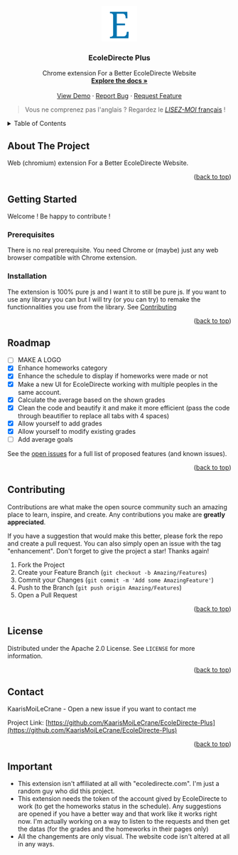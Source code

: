 <!-- Improved compatibility of back to top link: See: https://github.com/othneildrew/Best-README-Template/pull/73 -->
<a name="readme-top"></a>
<!--
*** Thanks for checking out the Best-README-Template. If you have a suggestion
*** that would make this better, please fork the repo and create a pull request
*** or simply open an issue with the tag "enhancement".
*** Don't forget to give the project a star!
*** Thanks again! Now go create something AMAZING! :D
-->



<!-- PROJECT SHIELDS -->
<!--
*** I'm using markdown "reference style" links for readability.
*** Reference links are enclosed in brackets [ ] instead of parentheses ( ).
*** See the bottom of this document for the declaration of the reference variables
*** for contributors-url, forks-url, etc. This is an optional, concise syntax you may use.
*** https://www.markdownguide.org/basic-syntax/#reference-style-links
-->
<!--
[![Contributors][contributors-shield]][contributors-url]
[![Forks][forks-shield]][forks-url]
[![Stargazers][stars-shield]][stars-url]
[![Issues][issues-shield]][issues-url]
[![MIT License][license-shield]][license-url]
[![LinkedIn][linkedin-shield]][linkedin-url]
-->



<!-- PROJECT LOGO -->
<br />
<div align="center">
  <a href="https://github.com/KaarisMoiLeCrane/EcoleDirecte-Plus">
    <img src="images/icons/icon_128.png" alt="Logo" width="80" height="80">
  </a>

<h3 align="center">EcoleDirecte Plus</h3>

  <p align="center">
    Chrome extension For a Better EcoleDirecte Website
    <br />
    <a href="https://github.com/KaarisMoiLeCrane/EcoleDirecte-Plus"><strong>Explore the docs »</strong></a>
    <br />
    <br />
    <a href="https://github.com/KaarisMoiLeCrane/EcoleDirecte-Plus">View Demo</a>
    ·
    <a href="https://github.com/KaarisMoiLeCrane/EcoleDirecte-Plus/issues">Report Bug</a>
    ·
    <a href="https://github.com/KaarisMoiLeCrane/EcoleDirecte-Plus/issues">Request Feature</a>
  </p>
</div>

> Vous ne comprenez pas l'anglais ? Regardez le [*LISEZ-MOI* français](./README.md) !

<!-- TABLE OF CONTENTS -->
<details>
  <summary>Table of Contents</summary>
  <ol>
    <li>
      <a href="#about-the-project">About The Project</a>
    </li>
    <li>
      <a href="#getting-started">Getting Started</a>
      <ul>
        <li><a href="#prerequisites">Prerequisites</a></li>
        <li><a href="#installation">Installation</a></li>
      </ul>
    </li>
    <li><a href="#usage">Usage</a></li>
    <li><a href="#roadmap">Roadmap</a></li>
    <li><a href="#contributing">Contributing</a></li>
    <li><a href="#license">License</a></li>
    <li><a href="#contact">Contact</a></li>
    <!-- <li><a href="#special-thanks">Special Thanks</a></li> -->
    <li><a href="#important">Important</a></li>
  </ol>
</details>



<!-- ABOUT THE PROJECT -->
## About The Project

Web (chromium) extension For a Better EcoleDirecte Website.

<p align="right">(<a href="#readme-top">back to top</a>)</p>

<!-- GETTING STARTED -->
## Getting Started

Welcome ! Be happy to contribute !

### Prerequisites

There is no real prerequisite. You need Chrome or (maybe) just any web browser compatible with Chrome extension.

### Installation

The extension is 100% pure js and I want it to still be pure js. If you want to use any library you can but I will try (or you can try) to remake the functionnalities you use from the library.
See [Contributing](#contributing)

<p align="right">(<a href="#readme-top">back to top</a>)</p>



<!-- ROADMAP -->
## Roadmap

- [ ] MAKE A LOGO
- [x] Enhance homeworks category
- [x] Enhance the schedule to display if homeworks were made or not
- [x] Make a new UI for EcoleDirecte working with multiple peoples in the same account.
- [x] Calculate the average based on the shown grades
- [x] Clean the code and beautify it and make it more efficient (pass the code through beautifier to replace all tabs with 4 spaces)
- [x] Allow yourself to add grades
- [x] Allow yourself to modify existing grades
- [ ] Add average goals

See the [open issues](https://github.com/KaarisMoiLeCrane/EcoleDirecte-Plus/issues) for a full list of proposed features (and known issues).

<p align="right">(<a href="#readme-top">back to top</a>)</p>



<!-- CONTRIBUTING -->
## Contributing

Contributions are what make the open source community such an amazing place to learn, inspire, and create. Any contributions you make are **greatly appreciated**.

If you have a suggestion that would make this better, please fork the repo and create a pull request. You can also simply open an issue with the tag "enhancement".
Don't forget to give the project a star! Thanks again!

1. Fork the Project
2. Create your Feature Branch (`git checkout -b Amazing/Features`)
3. Commit your Changes (`git commit -m 'Add some AmazingFeature'`)
4. Push to the Branch (`git push origin Amazing/Features`)
5. Open a Pull Request

<p align="right">(<a href="#readme-top">back to top</a>)</p>



<!-- LICENSE -->
## License

Distributed under the Apache 2.0 License. See `LICENSE` for more information.

<p align="right">(<a href="#readme-top">back to top</a>)</p>



<!-- CONTACT -->
## Contact

KaarisMoiLeCrane - Open a new issue if you want to contact me

Project Link: [https://github.com/KaarisMoiLeCrane/EcoleDirecte-Plus](https://github.com/KaarisMoiLeCrane/EcoleDirecte-Plus)

<p align="right">(<a href="#readme-top">back to top</a>)</p>


<!-- IMPORTANT -->
## Important

- This extension isn't affiliated at all with "ecoledirecte.com". I'm just a random guy who did this project.
- This extension needs the token of the account gived by EcoleDirecte to work (to get the homeworks status in the schedule). Any suggestions are opened if you have a better way and that work like it works right now. I'm actually working on a way to listen to the requests and then get the datas (for the grades and the homeworks in their pages only)
- All the changements are only visual. The website code isn't altered at all in any ways.
